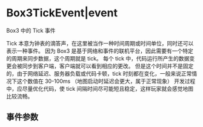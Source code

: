 # <icon> Box3TickEvent|event</icon>

Box3 中的 Tick 事件

Tick 本意为钟表的滴答声，在这里被当作一种时间周期或时间单位，同时还可以表示一种事件。
因为 Box3 是基于网络和事件的联机平台，因此需要有一个特定的周期来同步数据，这个周期就是 tick。
每个 tick 中，代码运行所产生的数据变更会被同步到客户端，客户端就可以看到相应的更改。
但是这个时间并不是固定的，由于网络延迟、服务器负载或代码卡顿，tick 时刻都在变化，一般来说正常情况下这个数值在 30-100ms
（地图启动时延迟会更大，属于正常现象）
开发过程中，应尽量优化代码，使 tick 间隔时间尽可能短且稳定，这样玩家就会感觉地图比较流畅。

## 事件参数
